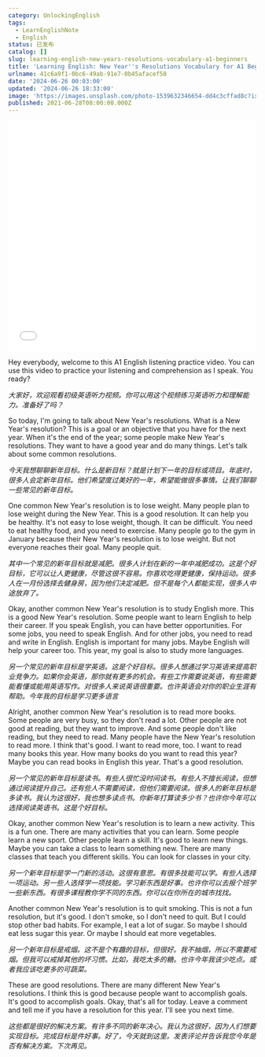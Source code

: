 ```yaml
---
category: UnlockingEnglish
tags:
  - LearnEnglishNote
  - English
status: 已发布
catalog: []
slug: learning-english-new-years-resolutions-vocabulary-a1-beginners
title: 'Learning English: New Year''s Resolutions Vocabulary for A1 Beginners'
urlname: 41c6a9f1-0bc6-49ab-91e7-0b45afacef58
date: '2024-06-26 00:03:00'
updated: '2024-06-26 18:33:00'
image: 'https://images.unsplash.com/photo-1539632346654-dd4c3cffad8c?ixlib=rb-4.0.3&q=85&fm=jpg&crop=entropy&cs=srgb'
published: 2021-06-28T08:00:00.000Z
---
```


<iframe width="100%" height="468" src="//player.bilibili.com/player.html?bvid=BV1Bx421Q7nU&p=5" scrolling="no" border="0" frameborder="no" framespacing="0" allowfullscreen="true"> </iframe>


Hey everybody, welcome to this A1 English listening practice video. You can use this video to practice your listening and comprehension as I speak. You ready?


_大家好，欢迎观看初级英语听力视频。你可以用这个视频练习英语听力和理解能力。准备好了吗？_


So today, I'm going to talk about New Year's resolutions. What is a New Year's resolution? This is a goal or an objective that you have for the next year. When it's the end of the year; some people make New Year's resolutions. They want to have a good year and do many things. Let's talk about some common resolutions.


_今天我想聊聊新年目标。什么是新目标？就是计划下一年的目标或项目。年底时，很多人会定新年目标。他们希望度过美好的一年，希望能做很多事情。让我们聊聊一些常见的新年目标。_


One common New Year's resolution is to lose weight. Many people plan to lose weight during the New Year. This is a good resolution. It can help you be healthy. It's not easy to lose weight, though. It can be difficult. You need to eat healthy food, and you need to exercise. Many people go to the gym in January because their New Year's resolution is to lose weight. But not everyone reaches their goal. Many people quit.


_其中一个常见的新年目标就是减肥。很多人计划在新的一年中减肥成功。这是个好目标，它可以让人更健康，尽管这很不容易。你喜欢吃得更健康，保持运动。很多人在一月份选择去健身房，因为他们决定减肥。但不是每个人都能实现，很多人中途放弃了。_


Okay, another common New Year's resolution is to study English more. This is a good New Year's resolution. Some people want to learn English to help their career. If you speak English, you can have better opportunities. For some jobs, you need to speak English. And for other jobs, you need to read and write in English. English is important for many jobs. Maybe English will help your career too. This year, my goal is also to study more languages.


_另一个常见的新年目标是学英语。这是个好目标。很多人想通过学习英语来提高职业竞争力。如果你会英语，那你就有更多的机会。有些工作需要说英语，有些需要能看懂或能用英语写作。对很多人来说英语很重要。也许英语会对你的职业生涯有帮助。今年我的目标是学习更多语言_


Alright, another common New Year's resolution is to read more books. Some people are very busy, so they don't read a lot. Other people are not good at reading, but they want to improve. And some people don't like reading, but they need to read. Many people have the New Year's resolution to read more. I think that's good. I want to read more, too. I want to read many books this year. How many books do you want to read this year? Maybe you can read books in English this year. That's a good resolution.


_另一个常见的新年目标是读书。有些人很忙没时间读书。有些人不擅长阅读，但想通过阅读提升自己。还有些人不需要阅读，但他们需要阅读。很多人的新年目标是多读书。我认为这很好，我也想多读点书。你新年打算读多少书？也许你今年可以选择阅读英语书。这是个好目标。_


Okay, another common New Year's resolution is to learn a new activity. This is a fun one. There are many activities that you can learn. Some people learn a new sport. Other people learn a skill. It's good to learn new things. Maybe you can take a class to learn something new. There are many classes that teach you different skills. You can look for classes in your city.


_另一个新年目标是学一门新的活动。这很有意思。有很多技能可以学。有些人选择一项运动。另一些人选择学一项技能。学习新东西是好事。也许你可以去报个班学一些新东西。有很多课程教你学不同的东西。你可以在你所在的城市找找。_


Another common New Year's resolution is to quit smoking. This is not a fun resolution, but it's good. I don't smoke, so I don't need to quit. But I could stop other bad habits. For example, I eat a lot of sugar. So maybe I should eat less sugar this year. Or maybe I should eat more vegetables.


_另一个新年目标是戒烟。这不是个有趣的目标，但很好。我不抽烟，所以不需要戒烟。但我可以戒掉其他的坏习惯。比如，我吃太多的糖。也许今年我该少吃点。或者我应该吃更多的可蔬菜。_


These are good resolutions. There are many different New Year's resolutions. I think this is good because people want to accomplish goals. It's good to accomplish goals. Okay, that's all for today. Leave a comment and tell me if you have a resolution for this year. I'll see you next time.


_这些都是很好的解决方案。有许多不同的新年决心。我认为这很好，因为人们想要实现目标。完成目标是件好事。好了，今天就到这里。发表评论并告诉我您今年是否有解决方案。下次再见。_

